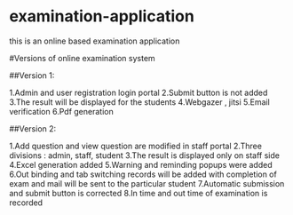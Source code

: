 # examination-application
this is an online based examination application


#Versions of online examination system

##Version 1:

1.Admin and user registration login portal 
2.Submit button is not added 
3.The result will be displayed for the students
4.Webgazer , jitsi 
5.Email verification
6.Pdf generation

##Version 2:
 
1.Add question and view question are modified in staff portal
2.Three divisions : admin, staff, student 
3.The result is displayed only on staff side
4.Excel generation added
5.Warning and reminding popups were added
6.Out binding and tab switching records will be added with completion of exam and mail will be sent to the particular student
7.Automatic submission and submit button is corrected 
8.In time and out time of examination is recorded
